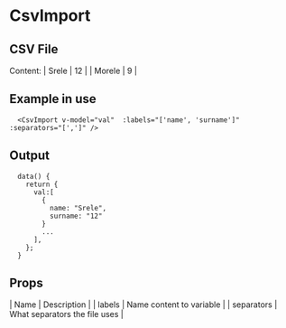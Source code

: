 # CsvImport

## CSV File
  Content:
  | Srele | 12 |
  | Morele | 9 |

## Example in use

```
  <CsvImport v-model="val"  :labels="['name', 'surname']" :separators="[',']" />
```

## Output
```
  data() {
    return {
      val:[
        {
          name: "Srele",
          surname: "12"
        }
        ...
      ],
    };
  }
```

## Props

| Name | Description |
| labels | Name content to variable |
| separators | What separators the file uses |
